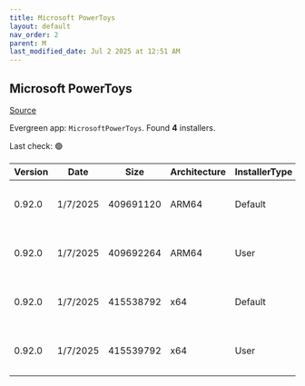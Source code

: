 ```yaml
---
title: Microsoft PowerToys
layout: default
nav_order: 2
parent: M
last_modified_date: Jul 2 2025 at 12:51 AM
---
```


## Microsoft PowerToys

[Source](https://github.com/microsoft/PowerToys/)

Evergreen app: `MicrosoftPowerToys`. Found **4** installers.

Last check: 🟢

| Version | Date     | Size      | Architecture | InstallerType | Type | URI                                                                                                                                                                                                          |
| ------- | -------- | --------- | ------------ | ------------- | ---- | ------------------------------------------------------------------------------------------------------------------------------------------------------------------------------------------------------------ |
| 0.92.0  | 1/7/2025 | 409691120 | ARM64        | Default       | exe  | [https://github.com/microsoft/PowerToys/releases/download/v0.92.0/PowerToysSetup-0.92.0-arm64.exe](https://github.com/microsoft/PowerToys/releases/download/v0.92.0/PowerToysSetup-0.92.0-arm64.exe)         |
| 0.92.0  | 1/7/2025 | 409692264 | ARM64        | User          | exe  | [https://github.com/microsoft/PowerToys/releases/download/v0.92.0/PowerToysUserSetup-0.92.0-arm64.exe](https://github.com/microsoft/PowerToys/releases/download/v0.92.0/PowerToysUserSetup-0.92.0-arm64.exe) |
| 0.92.0  | 1/7/2025 | 415538792 | x64          | Default       | exe  | [https://github.com/microsoft/PowerToys/releases/download/v0.92.0/PowerToysSetup-0.92.0-x64.exe](https://github.com/microsoft/PowerToys/releases/download/v0.92.0/PowerToysSetup-0.92.0-x64.exe)             |
| 0.92.0  | 1/7/2025 | 415539792 | x64          | User          | exe  | [https://github.com/microsoft/PowerToys/releases/download/v0.92.0/PowerToysUserSetup-0.92.0-x64.exe](https://github.com/microsoft/PowerToys/releases/download/v0.92.0/PowerToysUserSetup-0.92.0-x64.exe)     |
